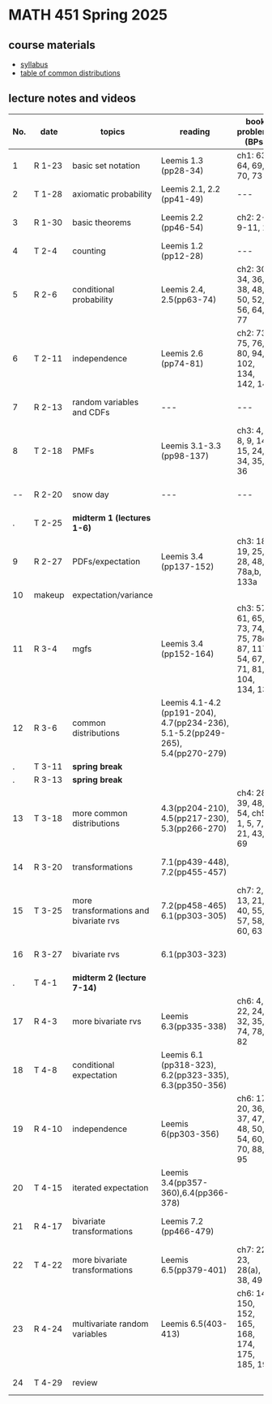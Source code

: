 # MATH 451 Spring 2025

## course materials

- [syllabus](docs/syllabus.md)
- [table of common distributions](docs/distab_small.pdf)

## lecture notes and videos

No. | date | topics | reading | book problems (BPs) | suggested problems (SPs) | notes | quiz problem (QP) | 
--- | --- | --- | --- | --- | --- | --- | --- |
1|R 1-23 | basic set notation | Leemis 1.3 (pp28-34) | ch1: 63, 64, 69, 70, 73 | 1.1-1.5 | [sec2](lns/lec1_2.pdf)|  [QP 1](qp/qp1.pdf) due Jan 30 | 
2|T 1-28 | axiomatic probability | Leemis 2.1, 2.2 (pp41-49) | --- | --- | [sec1](lns/lec2_1.pdf), [sec2](lns/lec2_2.pdf)|  --- | 
3|R 1-30 | basic theorems | Leemis 2.2 (pp46-54) | ch2: 2-7, 9-11, 13 | 2.1-2.10 | [sec1](lns/lec3_1.pdf), [sec2](lns/lec3_2.pdf)|  [QP 2](qp/qp2.pdf) due Feb 6 | 
4|T 2-4 | counting | Leemis 1.2 (pp12-28) | --- | --- | [sec1](lns/lec4_1.pdf), [sec2](lns/lec4_2.pdf)| --- | 
5|R 2-6 | conditional probability | Leemis 2.4, 2.5(pp63-74) | ch2: 30, 34, 36, 38, 48, 50, 52, 56, 64, 77 | 3.1-3.10 | [sec1](lns/lec5_1.pdf), [sec2](lns/lec5_2.pdf)|  [QP 3](qp/qp3.pdf) due Feb 13 | 
6|T 2-11 | independence | Leemis 2.6 (pp74-81) | ch2: 73, 75, 76, 80, 94, 102, 134, 142, 146 | 4.1-4.10  | [sec1](lns/lec6_1.pdf), [sec2](lns/lec6_2.pdf)|  --- |
7|R 2-13 | random variables and CDFs | ---  | --- | --- | [sec1](lns/lec7_1.pdf), [sec2](lns/lec7_2.pdf)|  [QP 4](qp/qp4.pdf) due Feb 20 | 
8|T 2-18 | PMFs | Leemis 3.1-3.3 (pp98-137) | ch3: 4, 7, 8, 9, 14, 15, 24, 34, 35, 36 | 5.1-5.15 | [sec1](lns/lec8_1.pdf), [sec2](lns/lec8_2.pdf)|  --- |
--|R 2-20 | snow day | --- | --- | --- | --- |  [QP 5](qp/qp5.pdf) due Feb 27 | 
. |T 2-25 | **midterm 1 (lectures 1-6)**  |
9|R 2-27 | PDFs/expectation | Leemis 3.4 (pp137-152) | ch3: 18, 19, 25, 28, 48, 78a,b, 133a | 6.1-6.15 | [sec1](lns/lec9_1.pdf), [sec2](lns/lec9_2.pdf)|  [QP 6](qp/qp6.pdf) due Mar 6 | 
10| makeup | expectation/variance | | | | [notes](lns/lec10.pdf) | -- | 
11|R 3-4 | mgfs | Leemis 3.4 (pp152-164) | ch3: 57, 61, 65, 73, 74, 75, 78c, 87, 117, 54, 67, 71, 81, 104, 134, 135 | 7.1-7.10 | [sec1](lns/lec11_1.pdf), [sec2](lns/lec11_2.pdf)| | 
12|R 3-6 | common distributions  | Leemis 4.1-4.2 (pp191-204), 4.7(pp234-236), 5.1-5.2(pp249-265), 5.4(pp270-279) |  |  | [sec1](lns/lec12_1.pdf), [sec2](lns/lec12_2.pdf)| [QP7](qp/qp7.pdf) due Mar 20 | 
.|T  3-11 | **spring break** |
.|R  3-13 | **spring break** |
13|T 3-18 | more common distributions | 4.3(pp204-210), 4.5(pp217-230), 5.3(pp266-270) | ch4: 28, 39, 48, 54, ch5: 1, 5, 7, 21, 43, 69  | 8.1-8.10 | [sec1](lns/lec13_1.pdf), [sec2](lns/lec13_2.pdf)| --- | 
14|R 3-20 | transformations | 7.1(pp439-448), 7.2(pp455-457) |  |  | [sec1](lns/lec14_1.pdf), [sec2](lns/lec14_2.pdf)|  [QP8](qp/qp8.pdf) due Mar 27 | 
15|T 3-25 | more transformations and bivariate rvs |  7.2(pp458-465) 6.1(pp303-305) | ch7: 2, 9, 13, 21, 40, 55, 57, 58, 60, 63 | 9.1-9.10 | [sec1](lns/lec15_1.pdf), [sec2](lns/lec15_2.pdf)| --- | 
16|R 3-27 | bivariate rvs | 6.1(pp303-323) |  |  | [sec1](lns/lec16_1.pdf), [sec2](lns/lec16_2.pdf)|  [QP9](qp/qp9.pdf) due Apr 3 | 
. |T 4-1 | **midterm 2 (lecture 7-14)** | 
17|R 4-3 | more bivariate rvs | Leemis 6.3(pp335-338) | ch6: 4, 5, 22, 24, 32, 35, 74, 78, 82 | 10.1-10.10 | [sec1](lns/lec17_1.pdf), [sec2](lns/lec17_2.pdf)|  [QP10](qp/qp10.pdf) due Apr 10 | 
18|T 4-8 | conditional expectation | Leemis 6.1 (pp318-323), 6.2(pp323-335), 6.3(pp350-356) | | | [sec1](lns/lec18_1.pdf), [sec2](lns/lec18_2.pdf)|  --- | 
19|R 4-10 | independence | Leemis 6(pp303-356) | ch6: 17a, 20, 36, 37, 47, 48, 50, 54, 60, 70, 88, 95 | 11.1-11.10                      | [sec1](lns/lec19_1.pdf), [sec2](lns/lec19_2.pdf)| [QP11](qp/qp11.pdf) due Apr 17 | 
20|T 4-15 | iterated expectation | Leemis 3.4(pp357-360),6.4(pp366-378) |  |  | [sec1](lns/lec20_1.pdf), [sec2](lns/lec20_2.pdf)|  --- | 
21|R 4-17 | bivariate transformations | Leemis 7.2 (pp466-479) |  |  | [sec1](lns/lec21_1.pdf), [sec2](lns/lec21_2.pdf)| [QP12](qp/qp12.pdf) due Apr 24 | 
22|T 4-22 | more bivariate transformations | Leemis 6.5(pp379-401) | ch7: 22, 23, 28(a), 38, 49 | 12.1-12.5 | [sec1](lns/lec22_1.pdf), [sec2](lns/lec22_2.pdf) |  --- | 
23|R 4-24 | multivariate random variables | Leemis 6.5(403-413) | ch6: 148, 150, 152, 165, 168, 174, 175, 185, 195 | 13.1-13.5 | [sec1](lns/lec23_1.pdf), [sec2](lns/lec23_2.pdf)|  --- | 
24|T 4-29 | review |  | |  | [rev1](lns/review-1.pdf) [rev2](lns/review-2.pdf) |  --- |
